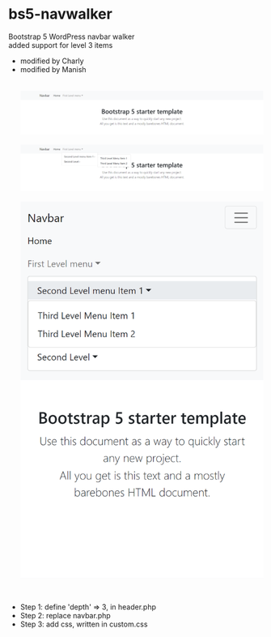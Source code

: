 # bs5-navwalker
Bootstrap 5 WordPress navbar walker <br/>
added support for level 3 items
- modified by Charly<br/>
- modified by Manish
<br/><br/><br/>
![Screenshot](screen-1.png)<br/><br/>
![Screenshot](screen-2.png)<br/><br/>
![Screenshot](screen-3.png)
<br/>
<ul>
<li>Step 1: define 'depth' => 3, in header.php</li>
<li>Step 2: replace navbar.php</li>
<li>Step 3: add css, written in custom.css</li>
</ul>